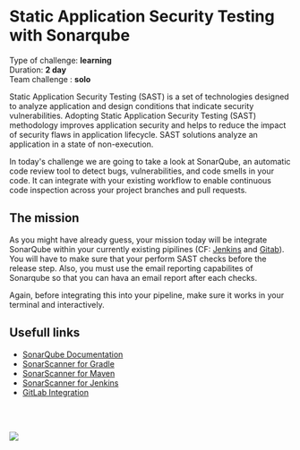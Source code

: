 # Static Application Security Testing with Sonarqube

Type of challenge: **learning** </br>
Duration: **2 day** </br>
Team challenge : **solo**

Static Application Security Testing (SAST) is a set of technologies designed to analyze application and design conditions that indicate security vulnerabilities. Adopting Static Application Security Testing (SAST) methodology improves application security and helps to reduce the impact of security flaws in application lifecycle. SAST solutions analyze an application in a state of non-execution.

In today's challenge we are going to take a look at SonarQube, an automatic code review tool to detect bugs, vulnerabilities, and code smells in your code. It can integrate with your existing workflow to enable continuous code inspection across your project branches and pull requests.
## The mission

As you might have already guess, your mission today will be integrate SonarQube within your currently existing pipilines (CF: [Jenkins](https://github.com/becodeorg/BXL-Lovelace-7.34/tree/main/content/hill/jenkins_pipelines_as_code) and [Gitab](https://github.com/becodeorg/BXL-Lovelace-7.34/tree/main/content/hill/jenkins_pipelines_as_code)). You will have to make sure that your perform SAST checks before the release step. Also, you must use the email reporting capabilites of Sonarqube so that you can hava an email report after each checks.

Again, before integrating this into your pipeline, make sure it works in your terminal and interactively.


## Usefull links

- [SonarQube Documentation](https://docs.sonarqube.org/latest/)
- [SonarScanner for Gradle](https://docs.sonarqube.org/latest/analysis/scan/sonarscanner-for-gradle/)
- [SonarScanner for Maven](https://docs.sonarqube.org/latest/analysis/scan/sonarscanner-for-maven/)
- [SonarScanner for Jenkins](https://docs.sonarqube.org/latest/analysis/scan/sonarscanner-for-jenkins/)
- [GitLab Integration](https://docs.sonarqube.org/latest/analysis/gitlab-integration/)

<br />
<br />

![](https://media.makeameme.org/created/brace-yourselves-sonarqube.jpg)